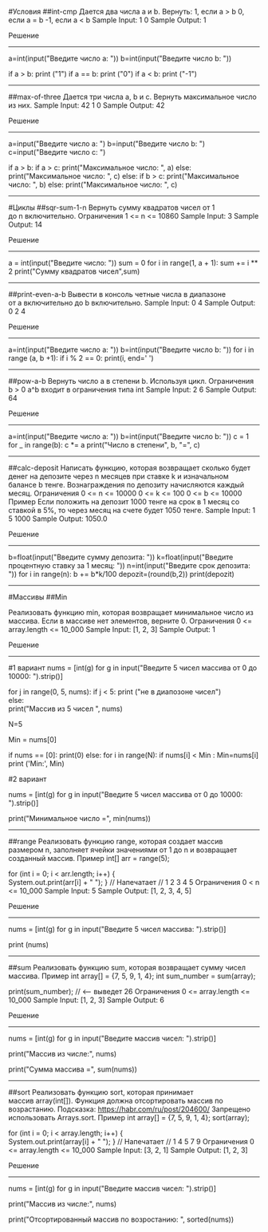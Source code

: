 #Условия 
##int-cmp
Дается два числа a и b. Вернуть:
1, если a > b
0, если a = b
-1, если a < b
Sample Input:
1 0
Sample Output:
1

Решение
___________________________________________________________
a=int(input("Введите число a: "))
b=int(input("Введите число b: "))

if a > b:
        print ("1")
if a == b:
        print ("0")
if a < b:
        print ("-1")
____________________________________________________________
##max-of-three
Дается три числа a, b и c. Вернуть максимальное число из них.
Sample Input:
42 1 0
Sample Output:
42

Решение
____________________________________________________________
a=input("Введите число a: ")
b=input("Введите число b: ")
c=input("Введите число c: ")

if a > b:
    if a > c:
        print("Максимальное число: ", a)
    else: 
        print("Максимальное число: ", c)
else:
    if b > c:
        print("Максимальное число: ", b)
    else:
        print("Максимальное число: ", c)    
_____________________________________________________________

#Циклы
##sqr-sum-1-n
Вернуть сумму квадратов чисел от 1 до n включительно.
Ограничения
1 <= n <= 10860
Sample Input:
3
Sample Output:
14

Решение
____________________________________________________________
a = int(input("Введите число: "))
sum = 0
for i in range(1, a + 1):
    sum += i ** 2
print("Cумму квадратов чисел",sum)
___________________________________________________________

##print-even-a-b
Вывести в консоль четные числа в диапазоне от a включительно до b включительно.
Sample Input:
0 4
Sample Output:
0 2 4

Решение
____________________________________________________________
a=int(input("Введите число a: "))
b=int(input("Введите число b: "))
for i in range (a, b +1):
    if i % 2 == 0:
        print(i, end=' ')
____________________________________________________________

##pow-a-b
Вернуть число a в степени b. Используя цикл.
Ограничения
b > 0
a^b входит в ограничения типа int
Sample Input:
2 6
Sample Output:
64

Решение
____________________________________________________________
a=int(input("Введите число a: "))
b=int(input("Введите число b: "))
c = 1
for _ in range(b):
    c *= a
print("Число в степени", b, "=", c)
____________________________________________________________

##calc-deposit
Написать функцию, которая возвращает сколько будет денег на депозите через n месяцев при ставке k и изначальном балансе b тенге.
Вознаграждения по депозиту начисляются каждый месяц.
Ограничения
0 <= n <= 10000
0 <= k <= 100
0 <= b <= 10000
Пример
Если положить на депозит 1000 тенге на срок в 1 месяц со ставкой в 5%, то через месяц на счете будет 1050 тенге.
Sample Input:
1 5 1000
Sample Output:
1050.0

Решение
____________________________________________________________
b=float(input("Введите сумму депозита: "))
k=float(input("Введите процентную ставку за 1 месяц: "))
n=int(input("Введите срок депозита: "))
for i in range(n):
        b += b*k/100
        depozit=(round(b,2))
print(depozit)    
____________________________________________________________



#Массивы
##Min


Реализовать функцию min, которая возвращает минимальное число из массива. Если в массиве нет элементов, верните 0.
Ограничения
0 <= array.length <= 10_000
Sample Input:
[1, 2, 3]
Sample Output:
1

Решение
____________________________________________________________
#1 вариант
nums = [int(g) for g in input("Введите 5 чисел массива от 0 до 10000: ").strip()]

for j in range(0, 5, nums):
    if j < 5:
        print ("не в диапозоне чисел")   
else:          
    print("Массив из 5 чисел ", nums)

N=5

Min = nums[0]

if nums == [0]:
    print(0)
else:
    for i in range(N):
        if nums[i] < Min : Min=nums[i]
print ('Min:', Min)

#2 вариант

nums = [int(g) for g in input("Введите 5 чисел массива от 0 до 10000: ").strip()]

print("Минимальное число =", min(nums))
______________________________________________________

##range
Реализовать функцию range, которая создает массив размером n, заполняет ячейки значениями от 1 до n и возвращает созданный массив.
Пример
int[] arr = range(5);

for (int i = 0; i < arr.length; i++) {   
    System.out.print(arr[i] + " ");
}
// Напечатает
// 1 2 3 4 5
Ограничения
0 < n <= 10_000
Sample Input:
5
Sample Output:
[1, 2, 3, 4, 5]

Решение
____________________________________________________________
nums = [int(g) for g in input("Введите 5 чисел массива: ").strip()]

print (nums)
____________________________________________________________

##sum
Реализовать функцию sum, которая возвращает сумму чисел массива.
Пример
int array[] = {7, 5, 9, 1, 4};
int sum_number = sum(array);

print(sum_number); // <-- выведет 26
Ограничения
0 <= array.length <= 10_000
Sample Input:
[1, 2, 3]
Sample Output:
6

Решение
____________________________________________________________
nums = [int(g) for g in input("Введите массив чисел: ").strip()]

print("Массив из числе:", nums)

print("Сумма массива =", sum(nums))
____________________________________________________________
##sort
Реализовать функцию sort, которая принимает массив array(int[]). Функция должна отсортировать массив по возрастанию.
Подсказка: https://habr.com/ru/post/204600/
Запрещено использовать Arrays.sort.
Пример
int array[] = {7, 5, 9, 1, 4};
sort(array);

for (int i = 0; i < array.length; i++) {   
    System.out.print(array[i] + " ");
}
// Напечатает
// 1 4 5 7 9
Ограничения
0 <= array.length <= 10_000
Sample Input:
[3, 2, 1]
Sample Output:
[1, 2, 3]

Решение
____________________________________________________________
nums = [int(g) for g in input("Введите массив чисел: ").strip()]

print("Массив из числе:", nums)

print("Отсортированный массив по возростанию: ", sorted(nums))

